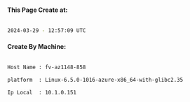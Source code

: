 
   
#### This Page Create at:

```bash

2024-03-29 - 12:57:09 UTC

```

#### Create By Machine:

```bash

Host Name : fv-az1148-858

platform  : Linux-6.5.0-1016-azure-x86_64-with-glibc2.35

Ip Local  : 10.1.0.151

```

